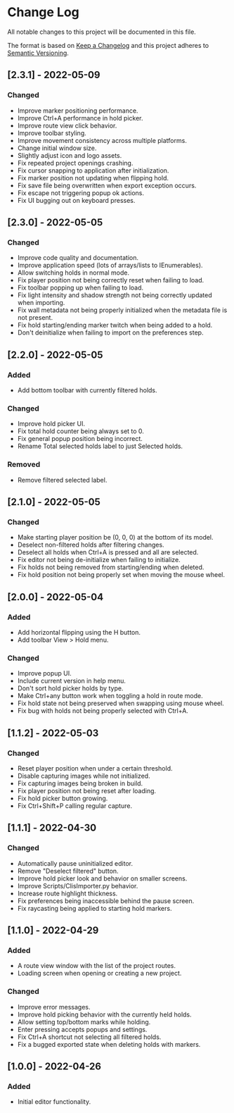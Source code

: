 # Change Log
All notable changes to this project will be documented in this file.

The format is based on [Keep a Changelog](http://keepachangelog.com/)
and this project adheres to [Semantic Versioning](http://semver.org/).


## [2.3.1] - 2022-05-09

### Changed
- Improve marker positioning performance.
- Improve Ctrl+A performance in hold picker.
- Improve route view click behavior.
- Improve toolbar styling.
- Improve movement consistency across multiple platforms.
- Change initial window size.
- Slightly adjust icon and logo assets.
- Fix repeated project openings crashing.
- Fix cursor snapping to application after initialization.
- Fix marker position not updating when flipping hold.
- Fix save file being overwritten when export exception occurs.
- Fix escape not triggering popup ok actions.
- Fix UI bugging out on keyboard presses.


## [2.3.0] - 2022-05-05

### Changed
- Improve code quality and documentation.
- Improve application speed (lots of arrays/lists to IEnumerables).
- Allow switching holds in normal mode.
- Fix player position not being correctly reset when failing to load.
- Fix toolbar popping up when failing to load.
- Fix light intensity and shadow strength not being correctly updated when importing.
- Fix wall metadata not being properly initialized when the metadata file is not present.
- Fix hold starting/ending marker twitch when being added to a hold.
- Don't deinitialize when failing to import on the preferences step.


## [2.2.0] - 2022-05-05

### Added
- Add bottom toolbar with currently filtered holds.

### Changed
- Improve hold picker UI.
- Fix total hold counter being always set to 0.
- Fix general popup position being incorrect.
- Rename Total selected holds label to just Selected holds.

### Removed
- Remove filtered selected label.


## [2.1.0] - 2022-05-05

### Changed
- Make starting player position be (0, 0, 0) at the bottom of its model.
- Deselect non-filtered holds after filtering changes.
- Deselect all holds when Ctrl+A is pressed and all are selected.
- Fix editor not being de-initialize when failing to initialize.
- Fix holds not being removed from starting/ending when deleted.
- Fix hold position not being properly set when moving the mouse wheel.


## [2.0.0] - 2022-05-04

### Added
- Add horizontal flipping using the H button.
- Add toolbar View > Hold menu.

### Changed
- Improve popup UI.
- Include current version in help menu.
- Don't sort hold picker holds by type.
- Make Ctrl+any button work when toggling a hold in route mode.
- Fix hold state not being preserved when swapping using mouse wheel.
- Fix bug with holds not being properly selected with Ctrl+A.


## [1.1.2] - 2022-05-03

### Changed
- Reset player position when under a certain threshold.
- Disable capturing images while not initialized.
- Fix capturing images being broken in build.
- Fix player position not being reset after loading.
- Fix hold picker button growing.
- Fix Ctrl+Shift+P calling regular capture.


## [1.1.1] - 2022-04-30

### Changed
- Automatically pause uninitialized editor.
- Remove "Deselect filtered" button.
- Improve hold picker look and behavior on smaller screens.
- Improve Scripts/ClisImporter.py behavior.
- Increase route highlight thickness.
- Fix preferences being inaccessible behind the pause screen.
- Fix raycasting being applied to starting hold markers.


## [1.1.0] - 2022-04-29

### Added
- A route view window with the list of the project routes.
- Loading screen when opening or creating a new project.

### Changed
- Improve error messages.
- Improve hold picking behavior with the currently held holds.
- Allow setting top/bottom marks while holding.
- Enter pressing accepts popups and settings.
- Fix Ctrl+A shortcut not selecting all filtered holds.
- Fix a bugged exported state when deleting holds with markers.


## [1.0.0] - 2022-04-26

### Added
- Initial editor functionality.
